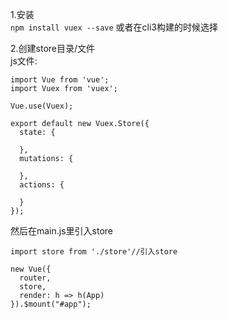 1.安装  
`npm install vuex --save`
或者在cli3构建的时候选择  
  
2.创建store目录/文件  
js文件:  
```
import Vue from 'vue';
import Vuex from 'vuex';

Vue.use(Vuex);

export default new Vuex.Store({
  state: {

  },
  mutations: {

  },
  actions: {

  }
});
```
  
  
然后在main.js里引入store  
```
import store from './store'//引入store
 
new Vue({
  router,
  store,
  render: h => h(App)
}).$mount("#app");
```
